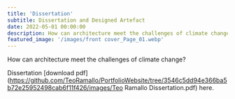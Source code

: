 ```yaml
---
title: 'Dissertation'
subtitle: Dissertation and Designed Artefact
date: 2022-05-01 00:00:00
description: How can architecture meet the challenges of climate change?
featured_image: '/images/front cover_Page_01.webp'
---
```

How can architecture meet the challenges of climate change?

Dissertation [download pdf](https://github.com/TeoRamallo/PortfolioWebsite/tree/3546c5dd94e366ba5b72e25952498cab6f11f426/images/Teo Ramallo Dissertation.pdf) here.

